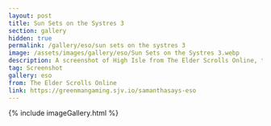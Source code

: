 ```yaml
---
layout: post
title: Sun Sets on the Systres 3
section: gallery
hidden: true
permalink: /gallery/eso/sun sets on the systres 3
image: /assets/images/gallery/eso/Sun Sets on the Systres 3.webp
description: A screenshot of High Isle from The Elder Scrolls Online, taken by Samantha Says.
tag: Screenshot
gallery: eso
from: The Elder Scrolls Online
link: https://greenmangaming.sjv.io/samanthasays-eso
---
```

{% include imageGallery.html %}